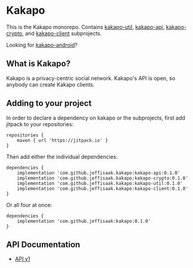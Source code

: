 # Kakapo

This is the Kakapo monorepo. Contains [kakapo-util](kakapo-util), [kakapo-api](kakapo-api), [kakapo-crypto](kakapo-crypto), and [kakapo-client](kakapo-client) subprojects.

Looking for [kakapo-android](https://github.com/jeffisaak/kakapo-android)?

## What is Kakapo?

Kakapo is a privacy-centric social network. Kakapo's API is open, so anybody can create Kakapo clients.

## Adding to your project

In order to declare a dependency on kakapo or the subprojects, first add jitpack to your repositories:

```
repositories {
    maven { url 'https://jitpack.io' }
}
```

Then add either the individual dependencies:

```
dependencies {
    implementation 'com.github.jeffisaak.kakapo:kakapo-api:0.1.0'
    implementation 'com.github.jeffisaak.kakapo:kakapo-crypto:0.1.0'
    implementation 'com.github.jeffisaak.kakapo:kakapo-util:0.1.0'
    implementation 'com.github.jeffisaak.kakapo:kakapo-client:0.1.0'
}
```

Or all four at once:

```
dependencies {
    implementation 'com.github.jeffisaak:kakapo:0.1.0'
}
```

## API Documentation

- [API v1](API-V1.md)